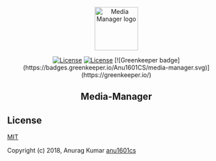 <p align="center">
<a href="http://github.com/anu1601cs/" target="_blank" rel="noopener noreferrer">
<img width="100" src="public/img/icons/logo.png" alt="Media Manager logo">
</a>
</p>

<p align="center">
<a href="http://github.com/anu1601cs/"><img src="https://img.shields.io/npm/l/vue.svg" alt="License"></a>
<a href="http://github.com/anu1601cs/media-manager"><img src="https://travis-ci.org/Anu1601CS/media-manager.svg?branch=master" alt="License"></a>
[![Greenkeeper badge](https://badges.greenkeeper.io/Anu1601CS/media-manager.svg)](https://greenkeeper.io/) 
</p>

<h2 align="center">Media-Manager</h2>

## License



[MIT](http://opensource.org/licenses/MIT)

Copyright (c) 2018, Anurag Kumar [anu1601cs](http://github.com/anu1601cs/)
